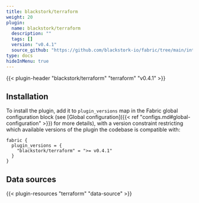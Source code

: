 ```yaml
---
title: blackstork/terraform
weight: 20
plugin:
  name: blackstork/terraform
  description: ""
  tags: []
  version: "v0.4.1"
  source_github: "https://github.com/blackstork-io/fabric/tree/main/internal/terraform/"
type: docs
hideInMenu: true
---
```


{{< plugin-header "blackstork/terraform" "terraform" "v0.4.1" >}}

## Installation

To install the plugin, add it to `plugin_versions` map in the Fabric global configuration block (see [Global configuration]({{< ref "configs.md#global-configuration" >}}) for more details), with a version constraint restricting which available versions of the plugin the codebase is compatible with:

```hcl
fabric {
  plugin_versions = {
    "blackstork/terraform" = ">= v0.4.1"
  }
}
```


## Data sources

{{< plugin-resources "terraform" "data-source" >}}
